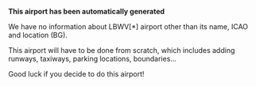 **This airport has been automatically generated**

We have no information about LBWV[*] airport other than its name, ICAO and location (BG).

This airport will have to be done from scratch, which includes adding runways, taxiways, parking locations, boundaries...

Good luck if you decide to do this airport!